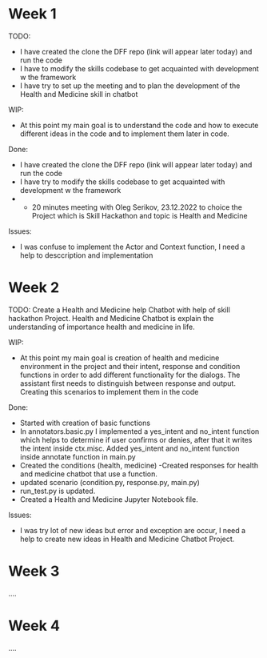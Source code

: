 # Week 1

TODO:
- I have created the clone the DFF repo (link will appear later today) and run the code
- I have to modify the skills codebase to get acquainted with development w the framework
- I have try to set up the meeting and to plan the development of the Health and Medicine skill in chatbot 

WIP:
- At this point my main goal is to understand the code and how to execute different ideas in the code and to implement them later in code.


Done:
- I have created the clone the DFF repo (link will appear later today) and run the code
- I have try to modify the skills codebase to get acquainted with development w the framework
- - 20 minutes meeting with Oleg Serikov, 23.12.2022 to choice the Project which is Skill Hackathon and topic is Health and Medicine

Issues:
- I was confuse to implement the Actor and Context function, I need a help to desccription and implementation


# Week 2
TODO:
Create a Health and Medicine help Chatbot with help of skill hackathon Project. Health and Medicine Chatbot is explain the understanding of importance health and medicine in life.


WIP:
- At this point my main goal is creation of health and medicine environment in the project and their intent, response and condition functions in order to add different functionality for the dialogs. The assistant first needs to distinguish between response and output.
Creating this scenarios to implement them in the code


Done:
- Started with creation of basic functions
- In annotators.basic.py I implemented a yes_intent and no_intent function which helps to determine if user confirms or denies, after that it writes the intent inside ctx.misc. Added yes_intent and no_intent function inside annotate function in main.py
- Created the conditions (health, medicine)
-Created responses for health and medicine chatbot that use a function.
- updated scenario (condition.py, response.py, main.py)
- run_test.py is updated.
- Created a Health and Medicine Jupyter Notebook file.


Issues:
- I was try lot of new ideas but error and exception are occur, I need a help to create new ideas in Health and Medicine Chatbot Project.


# Week 3
....

# Week 4
....

